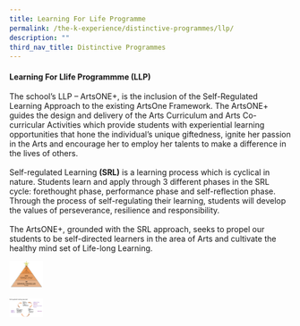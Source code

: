 ```yaml
---
title: Learning For Life Programme
permalink: /the-k-experience/distinctive-programmes/llp/
description: ""
third_nav_title: Distinctive Programmes
---
```

<h4>Learning For Llife Programmme (LLP)</h4>
<p>The school’s LLP – ArtsONE+, is the inclusion of the Self-Regulated Learning Approach to the existing ArtsOne Framework.  The ArtsONE+ guides the design and delivery of the Arts Curriculum and Arts Co-curricular Activities which provide students with experiential learning opportunities that hone the individual’s unique giftedness, ignite her passion in the Arts and encourage her to employ her talents to make a difference in the lives of others.<br><br>
Self-regulated Learning <strong>(SRL)</strong> is a learning process which is cyclical in nature. Students learn and apply through 3 different phases in the SRL cycle: forethought phase, performance phase and self-reflection phase. Through the process of self-regulating their learning, students will develop the values of perseverance, resilience and responsibility. <br><br>
The ArtsONE+, grounded with the SRL approach, seeks to propel our students to be self-directed learners in the area of Arts and cultivate the healthy mind set of Life-long Learning.</p>
<img src="/images/2023/LLP/LLP_1.png" width="60"><br><br>
<img src="/images/2023/LLP/LLP_2.png" width="60">